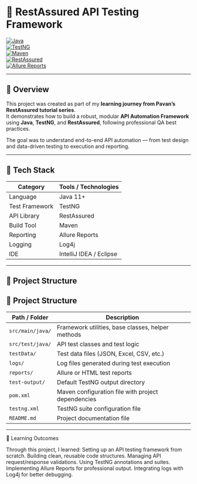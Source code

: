 # 🧪 RestAssured API Testing Framework  

[![Java](https://img.shields.io/badge/Java-11%2B-orange?logo=java)](https://www.oracle.com/java/)  
[![TestNG](https://img.shields.io/badge/TestNG-Framework-blue)](https://testng.org/)  
[![Maven](https://img.shields.io/badge/Maven-Build%20Tool-red?logo=apachemaven)](https://maven.apache.org/)  
[![RestAssured](https://img.shields.io/badge/RestAssured-API%20Testing-green)](https://rest-assured.io/)  
[![Allure Reports](https://img.shields.io/badge/Allure-Reports%20Enabled-purple)](https://docs.qameta.io/allure/)  

---

## 📖 Overview  

This project was created as part of my **learning journey from Pavan’s RestAssured tutorial series**.  
It demonstrates how to build a robust, modular **API Automation Framework** using **Java**, **TestNG**, and **RestAssured**, following professional QA best practices.  

The goal was to understand end-to-end API automation — from test design and data-driven testing to execution and reporting.  

---

## 🧰 Tech Stack  

| Category | Tools / Technologies |
|-----------|----------------------|
| Language | Java 11+ |
| Test Framework | TestNG |
| API Library | RestAssured |
| Build Tool | Maven |
| Reporting | Allure Reports |
| Logging | Log4j |
| IDE | IntelliJ IDEA / Eclipse |

---

## 🧩 Project Structure  

## 📁 Project Structure

| Path / Folder | Description |
|----------------|-------------|
| `src/main/java/` | Framework utilities, base classes, helper methods |
| `src/test/java/` | API test classes and test logic |
| `testData/` | Test data files (JSON, Excel, CSV, etc.) |
| `logs/` | Log files generated during test execution |
| `reports/` | Allure or HTML test reports |
| `test-output/` | Default TestNG output directory |
| `pom.xml` | Maven configuration file with project dependencies |
| `testng.xml` | TestNG suite configuration file |
| `README.md` | Project documentation file |

---



🧠 Learning Outcomes

Through this project, I learned:
Setting up an API testing framework from scratch.
Building clean, reusable code structures.
Managing API request/response validations.
Using TestNG annotations and suites.
Implementing Allure Reports for professional output.
Integrating logs with Log4j for better debugging.

